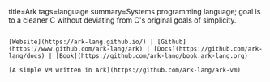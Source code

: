 title=Ark
tags=language
summary=Systems programming language; goal is to a cleaner C without deviating from C's original goals of simplicity.
~~~~~~

[Website](https://ark-lang.github.io/) | [Github](https://www.github.com/ark-lang/ark) | [Docs](https://github.com/ark-lang/docs) | [Book](https://github.com/ark-lang/book.ark-lang.org)

[A simple VM written in Ark](https://github.com/ark-lang/ark-vm)

